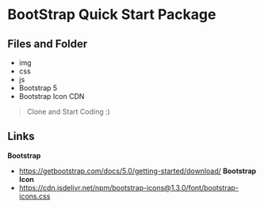 # BootStrap Quick Start Package

## Files and Folder
- img
- css
- js
- Bootstrap 5
- Bootstrap Icon CDN

> Clone and Start Coding :)

## Links

**Bootstrap**
- https://getbootstrap.com/docs/5.0/getting-started/download/
**Bootstrap Icon**
- https://cdn.jsdelivr.net/npm/bootstrap-icons@1.3.0/font/bootstrap-icons.css
